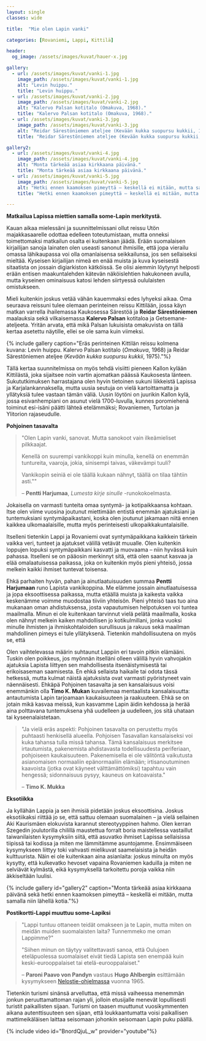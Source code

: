 ```yaml
---
layout: single
classes: wide

title:  "Mie olen Lapin vanki"

categories: [Rovaniemi, Lappi, Kittilä]

header:
  og_image: /assets/images/kuvat/hauer-x.jpg

gallery:
  - url: /assets/images/kuvat/vanki-1.jpg
    image_path: /assets/images/kuvat/vanki-1.jpg
    alt: "Levin huippu."
    title: "Levin huippu."
  - url: /assets/images/kuvat/vanki-2.jpg
    image_path: /assets/images/kuvat/vanki-2.jpg
    alt: "Kalervo Palsan kotitalo (Omakuva, 1968)."
    title: "Kalervo Palsan kotitalo (Omakuva, 1968)."
  - url: /assets/images/kuvat/vanki-3.jpg
    image_path: /assets/images/kuvat/vanki-3.jpg
    alt: "Reidar Särestöniemen ateljee (Kevään kukka suopursu kukkii, 1975)."
    title: "Reidar Särestöniemen ateljee (Kevään kukka suopursu kukkii, 1975)."

gallery2:
  - url: /assets/images/kuvat/vanki-4.jpg
    image_path: /assets/images/kuvat/vanki-4.jpg
    alt: "Monta tärkeää asiaa kirkkaana päivänä."
    title: "Monta tärkeää asiaa kirkkaana päivänä."
  - url: /assets/images/kuvat/vanki-5.jpg
    image_path: /assets/images/kuvat/vanki-5.jpg
    alt: "Hetki ennen kaamoksen pimeyttä – keskellä ei mitään, mutta samalla niin lähellä kotia."
    title: "Hetki ennen kaamoksen pimeyttä – keskellä ei mitään, mutta samalla niin lähellä kotia."

---
```


**Matkailua Lapissa miettien samalla some-Lapin merkitystä.**

Kauan aikaa mielessäni ja suunnittelmissani ollut reissu Utön majakkasaarelle odottaa edelleen toteutumistaan, mutta onneksi toimettomaksi matkailun osalta ei kuitenkaan jäädä. Erään suomalaisen kirjailijan sanoja lainaten olen useasti sanonut ihmisille, että jopa vierailu omassa lähikaupassa voi olla omanlaisensa seikkailunsa, jos sen sellaiseksi mieltää. Kyseisen kirjailijan nimeä en enää muista ja kuva kyseisestä sitaatista on jossain digiarkiston kätköissä. Se olisi aiemmin löytynyt helposti erään entisen maakuntalehden kätevän näköislehtien hakukoneen avulla, mutta kyseinen ominaisuus katosi lehden siirtyessä oululaisten omistukseen.

Mieli kuitenkin joskus vetää vähän kauemmaksi edes lyhyeksi aikaa. Oma seuraava reissuni tulee olemaan perinteinen reissu Kittilään, jossa käyn matkan varrella ihailemassa Kaukosessa Särestöä ja **Reidar Särestöniemen** maalauksia sekä vilkaisemassa **Kalervo Palsan** kotitaloa ja Getsemane-ateljeeta. Yritän arvata, että mikä Palsan lukuisista omakuvista on tällä kertaa asetettu näytille, ellei se ole sama kuin viimeksi.

{% include gallery caption="Eräs perinteinen Kittilän reissu kolmena kuvana: Levin huippu. Kalervo Palsan kotitalo (*Omakuva*, 1968) ja Reidar Särestöniemen ateljee (*Kevään kukka suopursu kukkii*, 1975)."%}

Tällä kertaa suunnitelmissa on myös tehdä visiitti pieneen Kallon kylään Kittilästä, joka sijaitsee noin vartin ajomatkan päässä Kaukosesta länteen. Sukututkimuksen harrastajana olen hyvin tietoinen sukuni liikkeistä Lapissa ja Karjalankannaksella, mutta uusia seutuja on vielä kartoittamatta ja yllätyksiä tulee vastaan tämän väliä. Uusin löytöni on juurikin Kallon kylä, jossa esivanhempiani on asunut vielä 1700-luvulla, kunnes poromiehenä toiminut esi-isäni päätti lähteä etelämmäksi; Rovaniemen, Turtolan ja Ylitorion rajaseudulle.

**Pohjoinen tasavalta**

>"Olen Lapin vanki, sanovat. Mutta sanokoot vain ilkeämieliset pilkkaajat.
>
>Kenellä on suurempi vankikoppi kuin minulla, kenellä on enemmän tuntureita, vaaroja, jokia, sinisempi taivas, väkevämpi tuuli?
>
>Vankikopin seiniä ei ole täällä kukaan nähnyt, täällä on tilaa tähtiin asti.""
>
>– **Pentti Harjumaa**, *Lumesta kirje sinulle* -runokokoelmasta.

Jokaisella on varmasti tunteita omaa syntymä- ja kotipaikkaansa kohtaan. Itse olen viime vuosina joutunut miettimään entistä enemmän ajatuksiani ja tuntemuksiani syntymäpaikastani, koska olen joutunut jakamaan niitä ennen kaikkea ulkomaalaisille, mutta myös perinteisesti ulkopaikkakuntalaisille.

Itselleni tietenkin Lappi ja Rovaniemi ovat syntymäpaikkana kaikkein tärkein vaikka veri, tunteet ja ajatukset välillä vetävät muualle. Olen kuitenkin loppujen lopuksi syntymäpaikkani kasvatti ja muovaama – niin hyvässä kuin pahassa. Itselleni se on pääosin merkinnyt sitä, että olen saanut kasvaa ja elää omalaatuisessa paikassa, joka on kuitenkin myös pieni yhteisö, jossa melkein kaikki ihmiset tuntevat toisensa.

Ehkä parhaiten hyvän, pahan ja ainutlaatuisuuden summaa **Pentti Harjumaan** runo Lapista vankikoppina. Me elämme jossain ainutlaatuisessa ja jopa eksoottisessa paikassa, mutta etäällä muista ja kaikesta vaikka keskenämme voimme muodostaa tiiviin yhteisön. Pieni yhteisö taas tuo aina mukanaan oman ahdistuksensa, josta vapautumisen helpotuksen voi tuntea maailmalla. Minun ei ole kuitenkaan tarvinnut vielä pelätä maailmalla, koska olen nähnyt melkein kaiken mahdollisen jo kotikulmillani, jonka vuoksi minulle ihmisten ja ihmiskohtaloiden surullisuus ja rakuus sekä maailman mahdollinen pimeys ei tule yllätyksenä. Tietenkin mahdollisuutena on myös se, että

Olen vaihtelevassa määrin suhtaunut Lappiin eri tavoin pitkin elämääni. Tuskin olen poikkeus, jos myönnän itselläni olleen välillä hyvin vahvojakin ajatuksia Lapista liittyen sen mahdollisesta itsenäistymisestä tai erikoisaseman saamisesta. En ehkä sellaista haikaile tai odota tässä hetkessä, mutta kulmat näistä ajatuksista ovat varmasti pyöristyneet vain näennäisesti. Ehkäpä Pohjoinen tasavalta ja sen kansalaisuus voisi enemmänkin olla **Timo K. Mukan** kuvailemaa mentaalista kansalaisuutta: antautumista Lapin tarjoamaan kaukaisuuteen ja raakuuteen. Ehkä se on jotain mikä kasvaa meissä, kun kasvamme Lapin äidin kehdossa ja herää aina polttavana tuntemuksena yhä uudelleen ja uudelleen, jos sitä uhataan tai kyseenalaistetaan.

>"Ja vielä eräs aspekti: Pohjoinen tasavalta on perustettu myös puhtaasti henkisellä alueella. Pohjoisen Tasavallan kansalaiseksi voi kuka tahansa tulla missä tahansa. Tämä kansalaisuus merkitsee irtautumista, pakenemista ahdistavasta todellisuudesta periferiaan, pohjoiseen kaukaisuuteen. Pakenemisella ei ole välitöntä vaikutusta asianomaisen normaaliin epänormaaliin elämään; irtisanoutuminen kaavoista (jotka ovat käyneet välttämättömiksi) tapahtuu vain hengessä; sidonnaisuus pysyy, kauneus on katoavaista."
>
>– **Timo K. Mukka**

**Eksotiikka**

Ja kyllähän Lappia ja sen ihmisiä pidetään joskus eksoottisina. Joskus eksotiikaksi riittää jo se, että sattuu olemaan suomalainen – ja vielä sellainen  Aki Kaurismäen elokuvista karannut stereotyyppinen hahmo. Olen kerran Szegedin joulutorilla chilillä maustettua forralt boria maistellessa vastaillut taiwanilaisten kysymyksiin siitä, että asuvatko ihmiset Lapissa sellaisissa tiipissä tai kodissa ja miten me lämmitämme asuntojamme. Ensimmäiseen kysymykseen liittyy toki vahvasti mielikuvat saamelaisista ja heidän kulttuurista. Näin ei ole kuitenkaan aina asianlaita: joskus minulta on myös kysytty, että kulkevatko hevoset vapaina Rovaniemen kaduilla ja miten ne selviävät kylmästä, eikä kysymyksellä tarkoitettu poroja vaikka niin äkkiseltään luulisi.

{% include gallery id="gallery2" caption="Monta tärkeää asiaa kirkkaana päivänä sekä hetki ennen kaamoksen pimeyttä – keskellä ei mitään, mutta samalla niin lähellä kotia."%}

**Postikortti-Lappi muuttuu some-Lapiksi**

>"Lappi tuntuu ottaneen teidät omakseen ja te Lapin, mutta miten on meidän muiden suomalaisten laita? Tunnemmeko me oman Lappimme?"
>
>"Siihen minun on täytyy valitettavasti sanoa, että Oulujoen eteläpuolessa suomalaiset eivät tiedä Lapista sen enempää kuin keski-eurooppalaiset tai etelä-eurooppalaiset."
>
>– **Paroni Paavo von Pandyn** vastaus **Hugo Ahlbergin** esittämään kysymykseen [Nelostie-ohjelmassa](https://elavamuisti.fi/aikajana/inarilla-kokoa-ja-nakoa) vuonna 1965.

Tietenkin turismi sinänsä arvelluttaa, että missä vaiheessa menemmän jonkun peruuttamattoman rajan yli, jolloin etusijalle menevät lopullisesti turistit paikallisten sijaan. Turismi on taasen muuttunut vuosikymmenten aikana autenttisuuteen sen sijaan, että loukkaantumatta voisi paikallisen mattimeikäläisen laittaa seisomaan johonkin seisomaan Lapin puku päällä.

{% include video id="BnordQjuL_w" provider="youtube"%}
